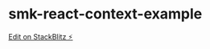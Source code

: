 # smk-react-context-example

[Edit on StackBlitz ⚡️](https://stackblitz.com/edit/smk-react-context-example)